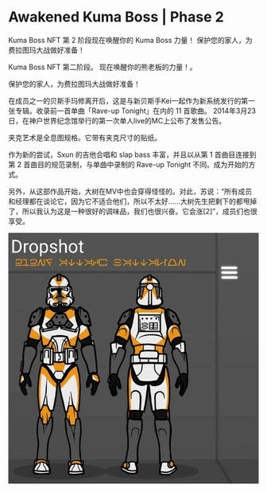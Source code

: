# Awakened Kuma Boss | Phase 2

Kuma Boss NFT 第 2 阶段现在唤醒你的 Kuma Boss 力量！ 保护您的家人，为费拉图玛大战做好准备！

Kuma Boss NFT 第二阶段。 现在唤醒你的熊老板的力量！。

保护您的家人，为费拉图玛大战做好准备！

在成员之一的贝斯手玛修离开后，这是与新贝斯手Kei一起作为新系统发行的第一张专辑。收录前一首单曲「Rave-up Tonight」在内的 11 首歌曲。 2014年3月23日，在神户世界纪念馆举行的第一次单人live的MC上公布了发售公告。

夹克艺术是全息图规格。它带有夹克尺寸的贴纸。

作为新的尝试，Sxun 的吉他合唱和 slap bass 丰富，并且以从第 1 首曲目连接到第 2 首曲目的规范录制，与单曲中录制的 Rave-up Tonight 不同。成为开始的方式。

另外，从这部作品开始，大树在MV中也会穿得怪怪的。对此，苏说：“所有成员和经理都在谈论它，因为它不适合他们，所以不太好......大树先生把剩下的都甩掉了，所以我认为这是一种很好的调味品，我们也很兴奋。它会涨[2]”，成员们也很享受。

![83634669e212711556663fe3e87ba0b2](83634669e212711556663fe3e87ba0b2.jpg)
